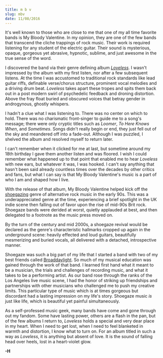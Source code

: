 ```yaml
---
title: m b v
slug: mbv
date: 11/08/2016
---
```


It's well known to those who are close to me that one of my all time favorite bands is My Bloody Valentine. In my opinion, they are one of the few bands that transcend the cliche trappings of rock music. Their work is required listening for any student of the electric guitar. Their sound is mysterious, opaque, gorgeous yet abrasive, hypnotic, sublime, and just awesome in the true sense of the word. 

I discovered the band via their genre defining album [_Loveless_](https://en.wikipedia.org/wiki/Loveless_(album)). I wasn't impressed by the album with my first listen, nor after a few subsequent listens. At the time I was accustomed to traditional rock standards like lead guitar riffs, definable verse/chorus structure, prominent vocal melodies and a driving drum beat. _Loveless_ takes apart these tropes and spits them back out in a post modern swirl of psychedelic feedback and droning distortion. Above the fray float buried and obscured voices that betray gender in androgynous, ghostly whispers. 

I hadn't a clue what I was listening to. There was no center on which to hold. There was no charismatic front-singer to guide me to a song's message; there were only cryptic titles such as _Loomer_, _To Here Knows When_, and _Sometimes_. Songs didn't really begin or end, they just fell out of the sky and meandered off into a fade-out. Although I was puzzled, I shelved the album and resolved myself to return later. 

I can't remember when it clicked for me at last, but sometime around my 18th birthday I gave them another listen and was floored. I wish I could remember what happened up to that point that enabled me to hear _Loveless_ with new ears, but whatever it was, I was hooked. I can't say anything that hasn't been said already countless times over the decades by other critics and fans, but what I can say is that My Bloody Valentine's music is a part of who I am and shaped how I live. 

With the release of that album, My Bloody Valentine helped kick off the [shoegazing](https://en.wikipedia.org/wiki/Shoegazing) genre of alternative rock music in the early 90s. This was a underappreciated genre at the time, experiencing a brief spotlight in the UK indie scene then falling out of favor upon the rise of mid-90s Brit rock. Shoegaze bands were derided at worst, quietly applauded at best, and then delegated to a footnote as the music press moved on. 

By the turn of the century and mid 2000s, a shoegaze revival would be declared as the genre's characteristic hallmarks cropped up again in the underground scene: heavily effected and loud guitars, beautifully mesmerizing and buried vocals, all delivered with a detached, introspective manner. 

Shoegaze was such a big part of my life that I started a band with two of my best friends called [Broaddaylight](http://www.saintmarierecords.com/artists/broaddaylight). So much of my musical education was gained through the work of that band. I learned first hand what it meant to be a musician, the trials and challenges of recording music, and what it takes to be a performing artist. As our band rose through the ranks of the Los Angeles live music scene, I had the honor of striking up friendships and partnerships with other musicians who challenged me to push my creative limits. This particular type of music which is at times gorgeous but discordant had a lasting impression on my life's story. Shoegaze music _is_ just like life, which is beautiful yet painful simultaneously. 

As a self-professed music geek, many bands have come and gone through out my fandom. Some have lasting power, others are a flash in the pan, but of the few albums I return to, _Loveless_ holds a special and very dear place in my heart. When I need to get lost, when I need to feel blanketed in warmth and distortion, I know what to turn on. For an album titled in such a way as _Loveless_, it is anything but absent of love. It is the sound of falling head over heels, lost in a heart-violet glow. 

**-H**